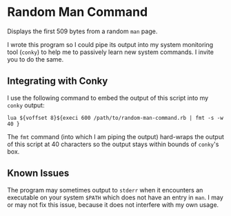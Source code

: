 Random Man Command
==================
Displays the first 509 bytes from a random `man` page. 

I wrote this program so I could pipe its output into my system monitoring tool
(`conky`) to help me to passively learn new system commands. I invite you to do
the same.

Integrating with Conky
----------------------
I use the following command to embed the output of this script into my `conky`
output:

```
lua ${voffset 8}${execi 600 /path/to/random-man-command.rb | fmt -s -w 40 }
```

The `fmt` command (into which I am piping the output) hard-wraps the output of
this script at 40 characters so the output stays within bounds of `conky`'s
box.

Known Issues
------------
The program may sometimes output to `stderr` when it encounters an executable
on your system `$PATH` which does not have an entry in `man`. I may or may not
fix this issue, because it does not interfere with my own usage.
